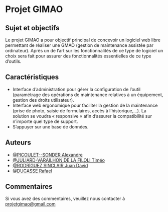 # Projet GIMAO

## Sujet et objectifs

Le projet GIMAO a pour objectif principal de concevoir un logiciel web libre permettant de réaliser une GMAO (gestion de maintenance assistée par ordinateur). Après
un de l’art sur les fonctionnalités de ce type de logiciel un choix sera fait pour assurer des fonctionnalités essentielles de ce type d’outils.



## Caractéristiques

- Interface d’administration pour gérer la configuration de l’outil (paramétrage des opérations de maintenance relatives à un équipement, gestion des droits utilisateur).
- Interface web ergonomique pour faciliter la gestion de la maintenance (prise de photo, saisie de formulaires, accès à l’historique,...). La solution se voudra « responsive » afin d’assurer la compatibilité sur n’importe quel type de support.
- S’appuyer sur une base de données.


## Auteurs

- [@PICOULET--SONDER Alexandre](https://github.com/alex-picoulet)
- [@JULIARD-VARAILHON DE LA FILOLI Timéo](https://github.com/timouchee)
- [@RODRÍGUEZ SINCLAIR Juan David](https://github.com/JDRSinclair)
- [@DUCASSE Rafael](https://github.com/DucasseRafael732)


## Commentaires

Si vous avez des commentaires, veuillez nous contacter à projetgimao@gmail.com
